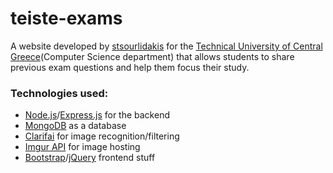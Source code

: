 # teiste-exams
A website developed by [stsourlidakis](http://stackoverflow.com/story/stsourlidakis) for the [Technical University of Central Greece](http://www.teiste.gr/)(Computer Science department) that allows students to share previous exam questions and help them focus their study.

### Technologies used:
* [Node.js](https://nodejs.org/en/)/[Express.js](http://expressjs.com/) for the backend
* [MongoDB](https://www.mongodb.com/) as a database
* [Clarifai](https://clarifai.com/) for image recognition/filtering
* [Imgur API](https://api.imgur.com/) for image hosting
* [Bootstrap](http://getbootstrap.com)/[jQuery](http://jquery.com/) frontend stuff
